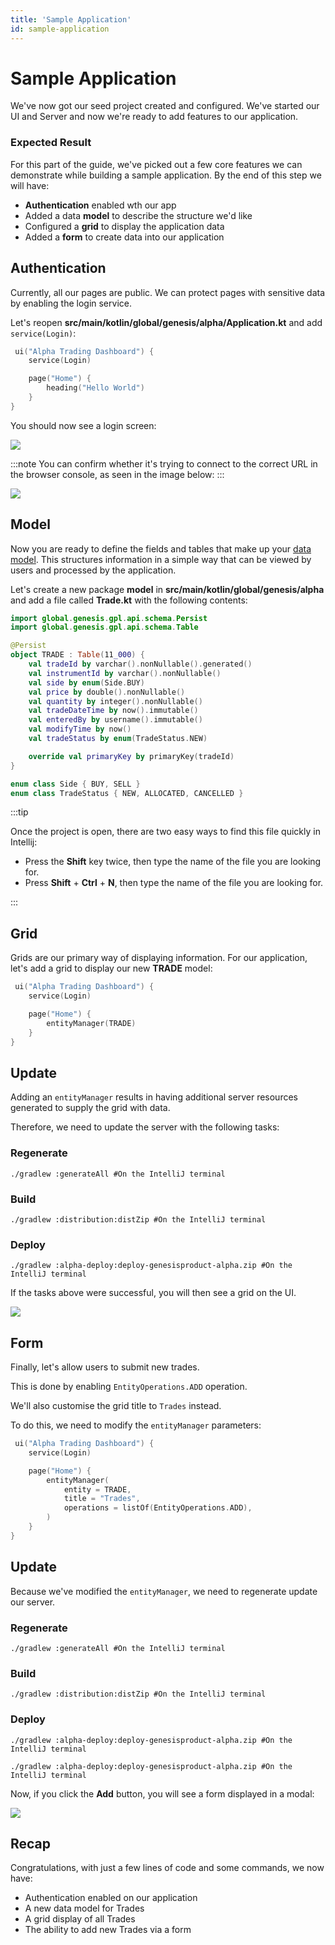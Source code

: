 ```yaml
---
title: 'Sample Application'
id: sample-application
---
```


# Sample Application

We've now got our seed project created and configured. We've started our UI and Server and now we're ready to add features to our application.


### Expected Result

For this part of the guide, we've picked out a few core features we can demonstrate while building a sample application. By the end of this step we will have:

- **Authentication** enabled wth our app
- Added a data **model** to describe the structure we'd like
- Configured a **grid** to display the application data
- Added a **form** to create data into our application

## Authentication

Currently, all our pages are public. We can protect pages with sensitive data by enabling the login service.

Let's reopen **src/main/kotlin/global/genesis/alpha/Application.kt** and add `service(Login)`:

```kotlin
 ui("Alpha Trading Dashboard") {
    service(Login)

    page("Home") {
        heading("Hello World")
    }
}
```

You should now see a login screen:

![](/img/gpl-seed-login.png)

:::note
You can confirm whether it's trying to connect to the correct URL in the browser console, as seen in the image below:
:::

![](/img/gpl-seed-host.png)

## Model

Now you are ready to define the fields and tables that make up your [data model](https://docs.genesis.global/secure/creating-applications/defining-your-application/data-model/data-model-overview/). This structures information in a simple way that can be viewed by users and processed by the application.

Let's create a new package **model** in **src/main/kotlin/global/genesis/alpha** and add a file called **Trade.kt** with the following contents:

```kotlin
import global.genesis.gpl.api.schema.Persist
import global.genesis.gpl.api.schema.Table

@Persist
object TRADE : Table(11_000) {
    val tradeId by varchar().nonNullable().generated()
    val instrumentId by varchar().nonNullable()
    val side by enum(Side.BUY)
    val price by double().nonNullable()
    val quantity by integer().nonNullable()
    val tradeDateTime by now().immutable()
    val enteredBy by username().immutable()
    val modifyTime by now()
    val tradeStatus by enum(TradeStatus.NEW)

    override val primaryKey by primaryKey(tradeId)
}

enum class Side { BUY, SELL }
enum class TradeStatus { NEW, ALLOCATED, CANCELLED }
```

:::tip

Once the project is open, there are two easy ways to find this file quickly in Intellij:

- Press the **Shift** key twice, then type the name of the file you are looking for.
- Press **Shift** + **Ctrl** + **N**, then type the name of the file you are looking for.

:::

## Grid

Grids are our primary way of displaying information. For our application, let's add a grid to display our new **TRADE** model:

```kotlin
 ui("Alpha Trading Dashboard") {
    service(Login)

    page("Home") {
        entityManager(TRADE)
    }
}
```

## Update

Adding an `entityManager` results in having additional server resources generated to supply the grid with data.

Therefore, we need to update the server with the following tasks:

### Regenerate

```shell
./gradlew :generateAll #On the IntelliJ terminal
```

### Build

```shell
./gradlew :distribution:distZip #On the IntelliJ terminal
```

### Deploy

```shell
./gradlew :alpha-deploy:deploy-genesisproduct-alpha.zip #On the IntelliJ terminal
```

If the tasks above were successful, you will then see a grid on the UI.

![](/img/gpl-seed-grid.png)

## Form

Finally, let's allow users to submit new trades.

This is done by enabling `EntityOperations.ADD` operation.

We'll also customise the grid title to `Trades` instead.

To do this, we need to modify the `entityManager` parameters:

```kotlin
 ui("Alpha Trading Dashboard") {
    service(Login)

    page("Home") {
        entityManager(
            entity = TRADE, 
            title = "Trades", 
            operations = listOf(EntityOperations.ADD),
        )
    }
}
```

## Update

Because we've modified the `entityManager`, we need to regenerate update our server.

### Regenerate

```shell
./gradlew :generateAll #On the IntelliJ terminal
```

### Build

```shell
./gradlew :distribution:distZip #On the IntelliJ terminal
```

### Deploy

```shell
./gradlew :alpha-deploy:deploy-genesisproduct-alpha.zip #On the IntelliJ terminal
```

```shell
./gradlew :alpha-deploy:deploy-genesisproduct-alpha.zip #On the IntelliJ terminal
```

Now, if you click the **Add** button, you will see a form displayed in a modal:

![](/img/gpl-seed-form.png)

## Recap

Congratulations, with just a few lines of code and some commands, we now have:

- Authentication enabled on our application
- A new data model for Trades
- A grid display of all Trades
- The ability to add new Trades via a form